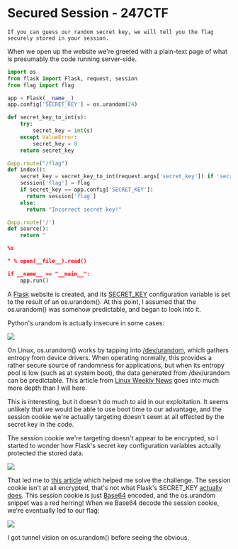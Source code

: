 # Secured Session - 247CTF

```
If you can guess our random secret key, we will tell you the flag securely stored in your session.

```

When we open up the website we're greeted with a plain-text page of what is presumably the code running server-side.

```python
import os
from flask import Flask, request, session
from flag import flag

app = Flask(__name__)
app.config['SECRET_KEY'] = os.urandom(24)

def secret_key_to_int(s):
    try:
        secret_key = int(s)
    except ValueError:
        secret_key = 0
    return secret_key

@app.route("/flag")
def index():
    secret_key = secret_key_to_int(request.args['secret_key']) if 'secret_key' in request.args else None
    session['flag'] = flag
    if secret_key == app.config['SECRET_KEY']:
      return session['flag']
    else:
      return "Incorrect secret key!"

@app.route('/')
def source():
    return "

%s

" % open(__file__).read()

if __name__ == "__main__":
    app.run()

```



A [Flask](https://flask.palletsprojects.com/en/2.0.x/) website is created, and its [SECRET_KEY]() configuration variable is set to the result of an os.urandom(). At this point, I assumed that the os.urandom() was somehow predictable, and began to look into it. 

Python's urandom is actually insecure in some cases:

![](/home/ahaquer/Repos/writeups/ctfmisc/assets/secure-session/urandom.png)

On Linux, os.urandom() works by tapping into [/dev/urandom](https://linux.die.net/man/4/urandom), which gathers entropy from device drivers. When operating normally, this provides a rather secure source of randomness for applications, but when its entropy pool is low (such as at system boot), the data generated from /dev/urandom can be predictable. This article from [Linux Weekly News](https://lwn.net/Articles/693189/) goes into much more depth than I will here.

This is interesting, but it doesn't do much to aid in our exploitation. It seems unlikely that we would be able to use boot time to our advantage, and the session cookie we're actually targeting doesn't seem at all effected by the secret key in the code.

The session cookie we're targeting doesn't appear to be encrypted, so I started to wonder how Flask's secret key configuration variables actually protected the stored data.

![](/home/ahaquer/Repos/writeups/ctfmisc/assets/secure-session/session-cookie.png)

That led me to [this article](https://blog.miguelgrinberg.com/post/how-secure-is-the-flask-user-session) which helped me solve the challenge. The session cookie isn't at all encrypted, that's not what Flask's SECRET_KEY [actually does](https://stackoverflow.com/a/48596852). This session cookie is just [Base64](https://en.wikipedia.org/wiki/Base64) encoded, and the os.urandom snippet was a red herring! When we Base64 decode the session cookie, we're eventually led to our flag:

![](/home/ahaquer/Repos/writeups/ctfmisc/assets/secure-session/flag.png)

I got tunnel vision on os.urandom() before seeing the obvious.